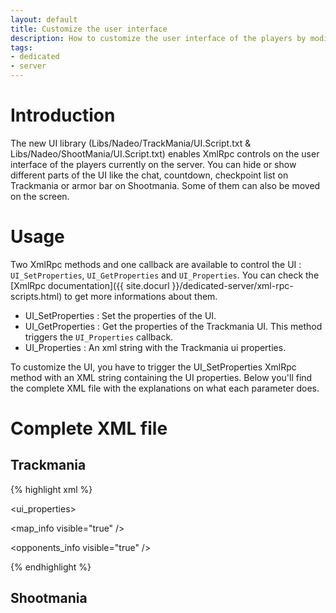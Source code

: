 ```yaml
---
layout: default
title: Customize the user interface
description: How to customize the user interface of the players by modifying an XML file.
tags:
- dedicated
- server
---
```


# Introduction

The new UI library (Libs/Nadeo/TrackMania/UI.Script.txt & Libs/Nadeo/ShootMania/UI.Script.txt) enables XmlRpc controls on the user interface of the players currently on the server. You can hide or show different parts of the UI like the chat, countdown, checkpoint list on Trackmania or armor bar on Shootmania. Some of them can also be moved on the screen.

# Usage

Two XmlRpc methods and one callback are available to control the UI : `UI_SetProperties`, `UI_GetProperties` and `UI_Properties`. You can check the [XmlRpc documentation]({{ site.docurl }}/dedicated-server/xml-rpc-scripts.html) to get more informations about them.

* UI_SetProperties : Set the properties of the UI.
* UI_GetProperties : Get the properties of the Trackmania UI. This method triggers the `UI_Properties` callback.
* UI_Properties : An xml string with the Trackmania ui properties.

To customize the UI, you have to trigger the UI_SetProperties XmlRpc method with an XML string containing the UI properties. Below you'll find the complete XML file with the explanations on what each parameter does.

# Complete XML file

## Trackmania

{% highlight xml %}
<!--
  Each node in this file is optional and can be omitted.
  If it's the case then the previous value will be kept.
-->
<ui_properties>
  <!-- The map name and author displayed in the top right of the screen when viewing the scores table -->
  <map_info visible="true" />
  <!-- Only visible in solo modes, it hides the medal/ghost selection UI -->
  <opponents_info visible="true" />
  <!-- 
    The server chat displayed on the bottom right of the screen 
    The offset values range from 0. to -3.2 for x and from 0. to 1.8 for y
    The linecount property must be between 0 and 40
  -->
  <chat visible="true" offset="0. 0." linecount="7" />
  <!-- Time of the players at the current checkpoint displayed at the bottom of the screen -->
  <checkpoint_list visible="true" pos="40. -90. 5." />
  <!-- Small scores table displayed at the end of race of the round based modes (Rounds, Cup, ...) on the right of the screen -->
  <round_scores visible="true" pos="104. 14. 5." />
  <!-- Race time left displayed at the bottom right of the screen -->
  <countdown visible="true" pos="154. -57. 5." />
  <!-- 3, 2, 1, Go! message displayed on the middle of the screen when spawning -->
  <go visible="true" />
  <!-- Current race chrono displayed at the bottom center of the screen -->
  <chrono visible="true" pos="0. -80. 5." />
  <!-- Speed and distance raced displayed in the bottom right of the screen -->
  <speed_and_distance visible="true" pos="158. -79.5 5." />
  <!-- Previous and best times displayed at the bottom right of the screen -->
  <personal_best_and_rank visible="true" pos="158. -61. 5." />
  <!-- Current position in the map ranking displayed at the bottom right of the screen -->
  <position visible="true" />
  <!-- Checkpoint time information displayed in the middle of the screen when crossing a checkpoint -->
  <checkpoint_time visible="true" pos="-8. 31.8 -10." />
  <!-- The avatar of the last player speaking in the chat displayed above the chat -->
  <chat_avatar visible="true" />
  <!-- Warm-up progression displayed on the right of the screen during warm-up -->
  <warmup visible="true" pos="170. 27. 0." />
  <!-- Ladder progression box displayed on the top of the screen at the end of the map -->
  <endmap_ladder_recap visible="true" />
  <!-- Laps count displayed on the right of the screen on multilaps map -->
  <multilap_info visible="true" />
</ui_properties>
{% endhighlight %}

## Shootmania

